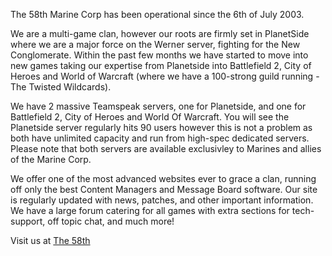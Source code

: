 The 58th Marine Corp has been operational since the 6th of July 2003.

We are a multi-game clan, however our roots are firmly set in PlanetSide
where we are a major force on the Werner server, fighting for the New
Conglomerate. Within the past few months we have started to move into
new games taking our expertise from Planetside into Battlefield 2, City
of Heroes and World of Warcraft (where we have a 100-strong guild
running - The Twisted Wildcards).

We have 2 massive Teamspeak servers, one for Planetside, and one for
Battlefield 2, City of Heroes and World Of Warcraft. You will see the
Planetside server regularly hits 90 users however this is not a problem
as both have unlimited capacity and run from high-spec dedicated
servers. Please note that both servers are available exclusivley to
Marines and allies of the Marine Corp.

We offer one of the most advanced websites ever to grace a clan, running
off only the best Content Managers and Message Board software. Our site
is regularly updated with news, patches, and other important
information. We have a large forum catering for all games with extra
sections for tech-support, off topic chat, and much more!

Visit us at [The 58th](http://www.the58th.com)
